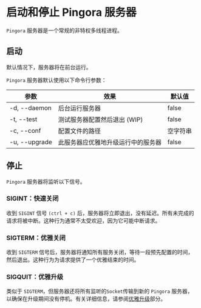 # 启动和停止 Pingora 服务器

`Pingora` 服务器是一个常规的非特权多线程进程。

## 启动
默认情况下，服务器将在前台运行。

`Pingora` 服务器默认使用以下命令行参数：

| 参数      | 效果        | 默认值|
| ------------- |-------------| ----|
| -d, --daemon | 后台运行服务器 | false |
| -t, --test | 测试服务器配置然后退出 (WIP) | false |
| -c, --conf | 配置文件的路径 | 空字符串 |
| -u, --upgrade | 此服务器应优雅地升级运行中的服务器 | false |

## 停止
`Pingora` 服务器将监听以下信号。

### SIGINT：快速关闭
收到 `SIGINT` 信号 `(ctrl + c)` 后，服务器将立即退出，没有延迟。所有未完成的请求将被中断。这种行为通常不太受欢迎，因为它可能中断请求。

### SIGTERM：优雅关闭
收到 `SIGTERM` 信号后，服务器将通知所有服务关闭，等待一段预先配置的时间，然后退出。这种行为为请求提供了一个优雅结束的时间。

### SIGQUIT：优雅升级
类似于 `SIGTERM`，但服务器还将所有监听的`Socket`传输到新的 `Pingora` 服务器，以确保在升级期间没有停机。有关详细信息，请参阅[优雅升级](graceful.md)部分。
